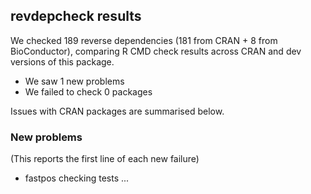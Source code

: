 ## revdepcheck results

We checked 189 reverse dependencies (181 from CRAN + 8 from BioConductor), comparing R CMD check results across CRAN and dev versions of this package.

 * We saw 1 new problems
 * We failed to check 0 packages

Issues with CRAN packages are summarised below.

### New problems
(This reports the first line of each new failure)

* fastpos
  checking tests ...

